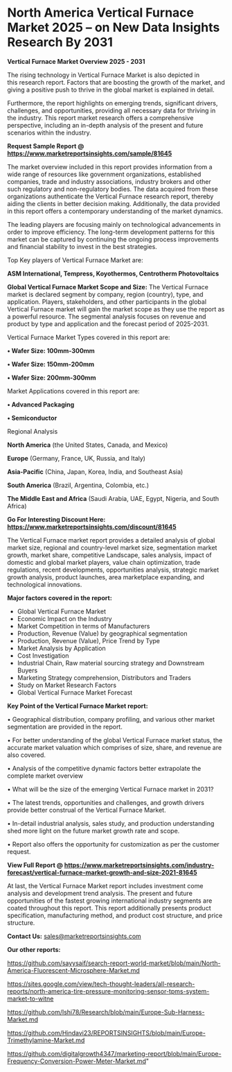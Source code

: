 # North America Vertical Furnace Market 2025 – on New Data Insights Research By 2031

<Strong> Vertical Furnace Market Overview 2025 - 2031</strong>

The rising technology in Vertical Furnace Market is also depicted in this research report. Factors that are boosting the growth of the market, and giving a positive push to thrive in the global market is explained in detail.

Furthermore, the report highlights on emerging trends, significant drivers, challenges, and opportunities, providing all necessary data for thriving in the industry. This report market research offers a comprehensive perspective, including an in-depth analysis of the present and future scenarios within the industry.

<strong>Request Sample Report @ <a href=https://www.marketreportsinsights.com/sample/81645>https://www.marketreportsinsights.com/sample/81645</a></strong>

The market overview included in this report provides information from a wide range of resources like government organizations, established companies, trade and industry associations, industry brokers and other such regulatory and non-regulatory bodies. The data acquired from these organizations authenticate the Vertical Furnace research report, thereby aiding the clients in better decision making. Additionally, the data provided in this report offers a contemporary understanding of the market dynamics.

The leading players are focusing mainly on technological advancements in order to improve efficiency. The long-term development patterns for this market can be captured by continuing the ongoing process improvements and financial stability to invest in the best strategies.

Top Key players of Vertical Furnace Market are:

<strong>ASM International, Tempress, Koyothermos, Centrotherm Photovoltaics</strong>

<strong><b>Global Vertical Furnace Market Scope and Size:</b></strong>
The Vertical Furnace market is declared segment by company, region (country), type, and application. Players, stakeholders, and other participants in the global Vertical Furnace market will gain the market scope as they use the report as a powerful resource. The segmental analysis focuses on revenue and product by type and application and the forecast period of 2025-2031.

Vertical Furnace Market Types covered in this report are:

<strong>• Wafer Size: 100mm-300mm

• Wafer Size: 150mm-200mm

• Wafer Size: 200mm-300mm</strong>

Market Applications covered in this report are:

<strong>• Advanced Packaging

• Semiconductor</strong> 

Regional Analysis

<strong>North America</strong> (the United States, Canada, and Mexico)

<strong>Europe</strong> (Germany, France, UK, Russia, and Italy)

<strong>Asia-Pacific</strong> (China, Japan, Korea, India, and Southeast Asia)

<strong>South America</strong> (Brazil, Argentina, Colombia, etc.)

<strong>The Middle East and Africa</strong> (Saudi Arabia, UAE, Egypt, Nigeria, and South Africa)

<strong>Go For Interesting Discount Here: <a href=https://www.marketreportsinsights.com/discount/81645>https://www.marketreportsinsights.com/discount/81645</a></strong>

The Vertical Furnace market report provides a detailed analysis of global market size, regional and country-level market size, segmentation market growth, market share, competitive Landscape, sales analysis, impact of domestic and global market players, value chain optimization, trade regulations, recent developments, opportunities analysis, strategic market growth analysis, product launches, area marketplace expanding, and technological innovations.

<strong><b>Major factors covered in the report:</b></strong>
<ul>
  <li>Global Vertical Furnace Market </li>
  <li>Economic Impact on the Industry</li>
  <li>Market Competition in terms of Manufacturers</li>
  <li>Production, Revenue (Value) by geographical segmentation</li>
  <li>Production, Revenue (Value), Price Trend by Type</li>
  <li>Market Analysis by Application</li>
  <li>Cost Investigation</li>
  <li>Industrial Chain, Raw material sourcing strategy and Downstream Buyers</li>
  <li>Marketing Strategy comprehension, Distributors and Traders</li>
  <li>Study on Market Research Factors</li>
  <li>Global Vertical Furnace Market Forecast</li>
</ul>

<strong><b>Key Point of the Vertical Furnace Market report:</b></strong>

• Geographical distribution, company profiling, and various other market segmentation are provided in the report.

• For better understanding of the global Vertical Furnace market status, the accurate market valuation which comprises of size, share, and revenue are also covered.

• Analysis of the competitive dynamic factors better extrapolate the complete market overview

• What will be the size of the emerging Vertical Furnace market in 2031?

• The latest trends, opportunities and challenges, and growth drivers provide better construal of the Vertical Furnace Market.

• In-detail industrial analysis, sales study, and production understanding shed more light on the future market growth rate and scope.

• Report also offers the opportunity for customization as per the customer request.

<strong><b>View Full Report @ <a href=https://www.marketreportsinsights.com/industry-forecast/vertical-furnace-market-growth-and-size-2021-81645>https://www.marketreportsinsights.com/industry-forecast/vertical-furnace-market-growth-and-size-2021-81645</a></b></strong>


At last, the Vertical Furnace Market report includes investment come analysis and development trend analysis. The present and future opportunities of the fastest growing international industry segments are coated throughout this report. This report additionally presents product specification, manufacturing method, and product cost structure, and price structure.

<strong>Contact Us:</strong>
sales@marketreportsinsights.com

<strong>Our other reports:</strong>

<a href=https://github.com/sayysaif/search-report-world-market/blob/main/North-America-Fluorescent-Microsphere-Market.md>https://github.com/sayysaif/search-report-world-market/blob/main/North-America-Fluorescent-Microsphere-Market.md</a>

<a href=https://sites.google.com/view/tech-thought-leaders/all-research-reports/north-america-tire-pressure-monitoring-sensor-tpms-system-market-to-witne>https://sites.google.com/view/tech-thought-leaders/all-research-reports/north-america-tire-pressure-monitoring-sensor-tpms-system-market-to-witne</a>

<a href=https://github.com/Ishi78/Research/blob/main/Europe-Sub-Harness-Market.md>https://github.com/Ishi78/Research/blob/main/Europe-Sub-Harness-Market.md</a>

<a href=https://github.com/Hindavi23/REPORTSINSIGHTS/blob/main/Europe-Trimethylamine-Market.md>https://github.com/Hindavi23/REPORTSINSIGHTS/blob/main/Europe-Trimethylamine-Market.md</a>

<a href=https://github.com/digitalgrowth4347/marketing-report/blob/main/Europe-Frequency-Conversion-Power-Meter-Market.md>https://github.com/digitalgrowth4347/marketing-report/blob/main/Europe-Frequency-Conversion-Power-Meter-Market.md</a>"
